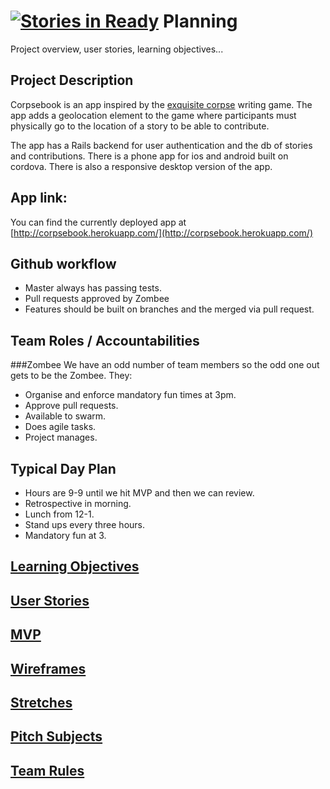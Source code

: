 [![Stories in Ready](https://badge.waffle.io/CorpseBook/Planning.png?label=ready&title=Ready)](https://waffle.io/CorpseBook/Planning)
Planning  
========
Project overview, user stories, learning objectives... 

Project Description
-------------------
Corpsebook is an app inspired by the [exquisite corpse](http://en.wikipedia.org/wiki/Exquisite_corpse) writing game. The app adds a geolocation element to the game where participants must physically go to the location of a story to be able to contribute. 

The app has a Rails backend for user authentication and the db of stories and contributions. 
There is a phone app for ios and android built on cordova. 
There is also a responsive desktop version of the app.

App link:
---------
You can find the currently deployed app at [http://corpsebook.herokuapp.com/](http://corpsebook.herokuapp.com/)

Github workflow
---------------
* Master always has passing tests.
* Pull requests approved by Zombee
* Features should be built on branches and the merged via pull request.

Team Roles / Accountabilities
-----------------------------

###Zombee
We have an odd number of team members so the odd one out gets to be the Zombee. They:
* Organise and enforce mandatory fun times at 3pm.
* Approve pull requests.
* Available to swarm.
* Does agile tasks.
* Project manages.

Typical Day Plan
----------------
* Hours are 9-9 until we hit MVP and then we can review.
* Retrospective in morning.
* Lunch from 12-1.
* Stand ups every three hours.
* Mandatory fun at 3.




[Learning Objectives](learningObjectives.md)
---------------------

[User Stories](userStories.md)
------------  
 
[MVP](MVP.md)
-----

[Wireframes](wireframes.md)
------------

[Stretches](stretches.md)
-----------

[Pitch Subjects](pitchSubjects.md)
----------------

[Team Rules](rules.md)
------------
